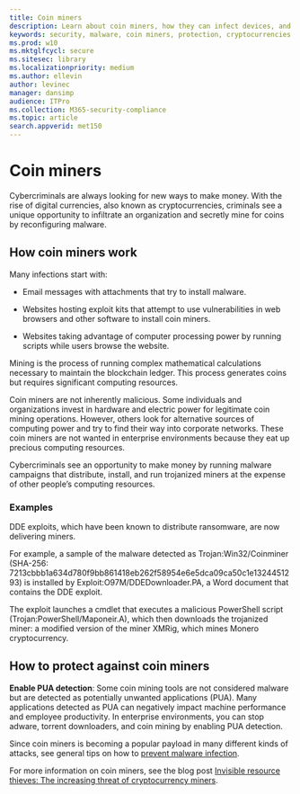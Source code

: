 ```yaml
---
title: Coin miners
description: Learn about coin miners, how they can infect devices, and what you can do to protect yourself.
keywords: security, malware, coin miners, protection, cryptocurrencies
ms.prod: w10
ms.mktglfcycl: secure
ms.sitesec: library
ms.localizationpriority: medium
ms.author: ellevin
author: levinec
manager: dansimp
audience: ITPro
ms.collection: M365-security-compliance  
ms.topic: article
search.appverid: met150
---
```

# Coin miners

Cybercriminals are always looking for new ways to make money. With the rise of digital currencies, also known as cryptocurrencies, criminals see a unique opportunity to infiltrate an organization and secretly mine for coins by reconfiguring malware.

## How coin miners work

Many infections start with:

- Email messages with attachments that try to install malware.

- Websites hosting exploit kits that attempt to use vulnerabilities in web browsers and other software to install coin miners.

- Websites taking advantage of computer processing power by running scripts while users browse the website.

Mining is the process of running complex mathematical calculations necessary to maintain the blockchain ledger. This process generates coins but requires significant computing resources.

Coin miners are not inherently malicious. Some individuals and organizations invest in hardware and electric power for legitimate coin mining operations. However, others look for alternative sources of computing power and try to find their way into corporate networks. These coin miners are not wanted in enterprise environments because they eat up precious computing resources.

Cybercriminals see an opportunity to make money by running malware campaigns that distribute, install, and run trojanized miners at the expense of other people’s computing resources.

### Examples

DDE exploits, which have been known to distribute ransomware, are now delivering miners.

For example, a sample of the malware detected as Trojan:Win32/Coinminer (SHA-256: 7213cbbb1a634d780f9bb861418eb262f58954e6e5dca09ca50c1e1324451293) is installed by Exploit:O97M/DDEDownloader.PA, a Word document that contains the DDE exploit.

The exploit launches a cmdlet that executes a malicious PowerShell script (Trojan:PowerShell/Maponeir.A), which then downloads the trojanized miner: a modified version of the miner XMRig, which mines Monero cryptocurrency.

## How to protect against coin miners

**Enable PUA detection**: Some coin mining tools are not considered malware but are detected as potentially unwanted applications (PUA). Many applications detected as PUA can negatively impact machine performance and employee productivity. In enterprise environments, you can stop adware, torrent downloaders, and coin mining by enabling PUA detection.

Since coin miners is becoming a popular payload in many different kinds of attacks, see general tips on how to [prevent malware infection](prevent-malware-infection.md).

For more information on coin miners, see the blog post [Invisible resource thieves: The increasing threat of cryptocurrency miners](https://cloudblogs.microsoft.com/microsoftsecure/2018/03/13/invisible-resource-thieves-the-increasing-threat-of-cryptocurrency-miners/).